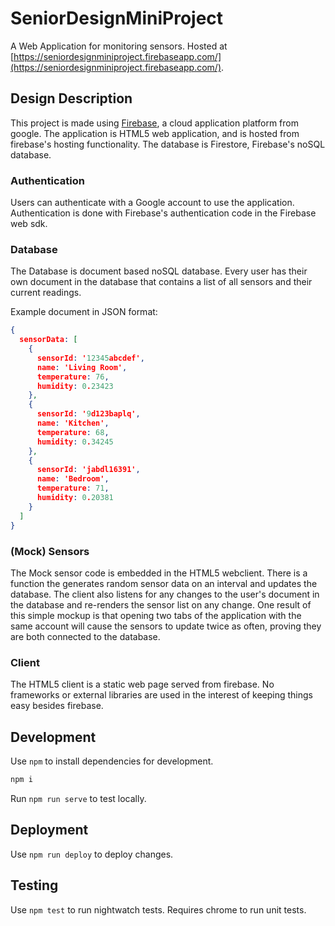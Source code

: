 # SeniorDesignMiniProject
A Web Application for monitoring sensors. Hosted at
[https://seniordesignminiproject.firebaseapp.com/](https://seniordesignminiproject.firebaseapp.com/).

## Design Description

This project is made using [Firebase](https://firebase.google.com), a cloud application platform
from google. The application is HTML5 web application, and is hosted from firebase's hosting functionality.
The database is Firestore, Firebase's noSQL database.

### Authentication

Users can authenticate with a Google account to use the application. Authentication
is done with Firebase's authentication code in the Firebase web sdk.

### Database

The Database is document based noSQL database. Every user has their own document
in the database that contains a list of all sensors and their current readings.

Example document in JSON format:
```json
{
  sensorData: [
    {
      sensorId: '12345abcdef',
      name: 'Living Room',
      temperature: 76,
      humidity: 0.23423
    },
    {
      sensorId: '9d123baplq',
      name: 'Kitchen',
      temperature: 68,
      humidity: 0.34245
    },
    {
      sensorId: 'jabdl16391',
      name: 'Bedroom',
      temperature: 71,
      humidity: 0.20381
    }
  ]
}
```

### (Mock) Sensors

The Mock sensor code is embedded in the HTML5 webclient. There is a function
the generates random sensor data on an interval and updates the database. The client
also listens for any changes to the user's document in the database and re-renders the
sensor list on any change.
One result of this simple mockup is that opening two tabs of the application with the same
account will cause the
sensors to update twice as often, proving they are both connected to the database.

### Client

The HTML5 client is a static web page served from firebase. No frameworks or external libraries
are used in the interest of keeping things easy besides firebase.

## Development

Use `npm` to install dependencies for development.

```sh
npm i
```

Run `npm run serve` to test locally.

## Deployment

Use `npm run deploy` to deploy changes.

## Testing

Use `npm test` to run nightwatch tests. Requires chrome to
run unit tests.
